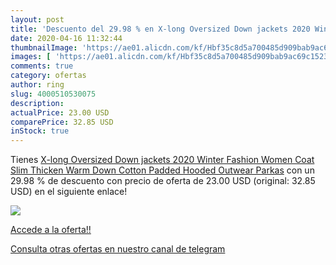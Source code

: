 ```yaml
---
layout: post
title: 'Descuento del 29.98 % en X-long Oversized Down jackets 2020 Winte'
date: 2020-04-16 11:32:44
thumbnailImage: 'https://ae01.alicdn.com/kf/Hbf35c8d5a700485d909bab9ac69c1523h/X-long-Oversized-Down-jackets-2020-Winter-Fashion-Women-Coat-Slim-Thicken-Warm-Down-Cotton-Padded.jpg_350x350._SL200_.jpg'
images: [ 'https://ae01.alicdn.com/kf/Hbf35c8d5a700485d909bab9ac69c1523h/X-long-Oversized-Down-jackets-2020-Winter-Fashion-Women-Coat-Slim-Thicken-Warm-Down-Cotton-Padded.jpg_350x350._SL200_.jpg' ]
comments: true
category: ofertas
author: ring
slug: 4000510530075
description:
actualPrice: 23.00 USD
comparePrice: 32.85 USD
inStock: true
---
```


Tienes [X-long Oversized Down jackets 2020 Winter Fashion Women Coat Slim Thicken Warm Down Cotton Padded Hooded Outwear Parkas](https://www.amazon.com/dp/4000510530075/?tag=redken08-20) con un 29.98 % de descuento con precio de oferta de 23.00 USD (original: 32.85 USD) en el siguiente enlace!

[![](https://ae01.alicdn.com/kf/Hbf35c8d5a700485d909bab9ac69c1523h/X-long-Oversized-Down-jackets-2020-Winter-Fashion-Women-Coat-Slim-Thicken-Warm-Down-Cotton-Padded.jpg_350x350._SL200_.jpg)](https://www.amazon.com/dp/4000510530075/?tag=redken08-20)

[Accede a la oferta!!](https://www.amazon.com/dp/4000510530075/?tag=redken08-20)

[Consulta otras ofertas en nuestro canal de telegram](https://t.me/s/ofertas25)
